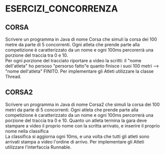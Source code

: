 # ESERCIZI_CONCORRENZA
<h2>CORSA</h2>
Scrivere un programma in Java di nome Corsa che simuli la corsa dei 100 metre da parte di 5 concorrenti. Ogni atleta che prende parte alla competizione è caratterizzato da un nome e ogni 100ms percorerrà una porzione del traccia tra 0 e 10. <br>
Per ogni porzione del tracciato riportare a video la scritti: il "nome dell'atleta" ho persoso "persorso fatto"e quanto finisce i suoi 100 metri --> "nome dell'atleta" FINITO. Per implementare gli Atleti utilizzare la classe Thread.
<h2>CORSA2</h2>
Scrivere un programma in Java di nome Corsa2 che simuli la corsa dei 100 metri da parte di 5 concorrenti. Ogni atleta che prende parte alla competizione è caratterizzato da un nome e ogni 100ms percorrerà una porzione del traccia tra 0 e 10. Quanto un atleta termina la gara deve stampare a video il proprio nome con la scritta arrivato, e inserire il proprio nome nella classifica<br>
La classifica si aggiorna ogni 10ms, e una volta che tutti gli atleti sono arrivati stampa a video l'ordine di arrivo.
Per implementare gli Atleti utilizzare l'interfaccia Runnable.
